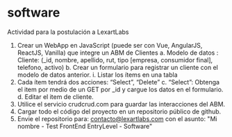 # software
Actividad para la postulación a LexartLabs
1.	Crear un WebApp en JavaScript (puede ser con Vue, AngularJS, ReactJS, Vanilla) que integre un ABM de Clientes
a.	Modelo de datos : Cliente: (_id, nombre, apellido, rut, tipo [empresa, consumidor final], telefono, activo)
b.	Crear un formulario para registrar un cliente con el modelo de datos anterior. 
i.	Listar los ítems en una tabla
1.	Cada ítem tendrá dos acciones: “Select”, “Delete”
c.	“Select”: Obtenga el item por medio de un GET por _id y cargue los datos en el formulario.
d.	Editar el item de cliente. 
2.	Utilice el servicio crudcrud.com para guardar las interacciones del ABM.
3.	Cargar todo el código del proyecto en un repositorio público de github.
4.	Envie el repositorio para: contacto@lexartlabs.com con el asunto: "Mi nombre - Test FrontEnd EntryLevel - Software"
